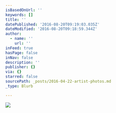 ```yaml
---
isBasedOnUrl: ''
keywords: []
title: ''
datePublished: '2016-08-20T09:19:03.035Z'
dateModified: '2016-08-20T09:18:59.344Z'
author:
  - name: ''
    url: ''
inFeed: true
hasPage: false
inNav: false
description: ''
publisher: {}
via: {}
starred: false
sourcePath: _posts/2016-04-22-artist-photos.md
_type: Blurb

---
```

![](https://s3-us-west-2.amazonaws.com/the-grid-img/p/d13b2e601dc80ea4041e78bedbe0fe83848df461.jpg)